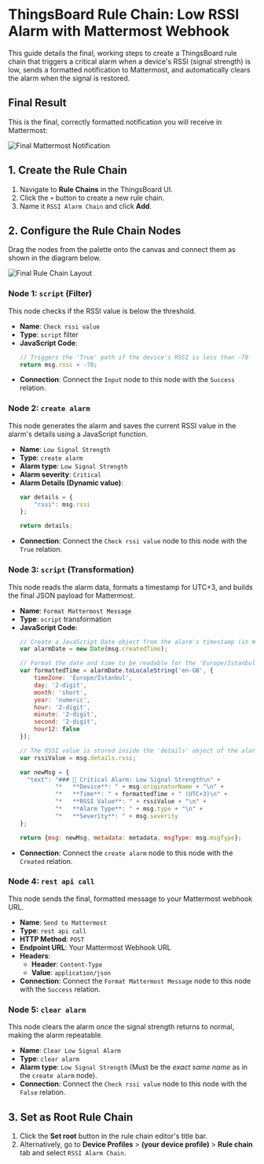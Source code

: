 # ThingsBoard Rule Chain: Low RSSI Alarm with Mattermost Webhook

This guide details the final, working steps to create a ThingsBoard rule chain that triggers a critical alarm when a device's RSSI (signal strength) is low, sends a formatted notification to Mattermost, and automatically clears the alarm when the signal is restored.

## Final Result

This is the final, correctly formatted notification you will receive in Mattermost:

![Final Mattermost Notification](images/mattermost_notification.png)

## 1. Create the Rule Chain

1.  Navigate to **Rule Chains** in the ThingsBoard UI.
2.  Click the `+` button to create a new rule chain.
3.  Name it `RSSI Alarm Chain` and click **Add**.

## 2. Configure the Rule Chain Nodes

Drag the nodes from the palette onto the canvas and connect them as shown in the diagram below.

![Final Rule Chain Layout](images/rule_chain_layout.png)

### Node 1: `script` (Filter)

This node checks if the RSSI value is below the threshold.

-   **Name**: `Check rssi value`
-   **Type**: `script` filter
-   **JavaScript Code**:
    ```javascript
    // Triggers the 'True' path if the device's RSSI is less than -70
    return msg.rssi < -70;
    ```
-   **Connection**: Connect the `Input` node to this node with the `Success` relation.

### Node 2: `create alarm`

This node generates the alarm and saves the current RSSI value in the alarm's details using a JavaScript function.

-   **Name**: `Low Signal Strength`
-   **Type**: `create alarm`
-   **Alarm type**: `Low Signal Strength`
-   **Alarm severity**: `Critical`
-   **Alarm Details (Dynamic value)**:
    ```javascript
    var details = {
        "rssi": msg.rssi
    };
    
    return details;
    ```
-   **Connection**: Connect the `Check rssi value` node to this node with the `True` relation.

### Node 3: `script` (Transformation)

This node reads the alarm data, formats a timestamp for UTC+3, and builds the final JSON payload for Mattermost.

-   **Name**: `Format Mattermost Message`
-   **Type**: `script` transformation
-   **JavaScript Code**:
    ```javascript
    // Create a JavaScript Date object from the alarm's timestamp (in milliseconds).
    var alarmDate = new Date(msg.createdTime);
    
    // Format the date and time to be readable for the 'Europe/Istanbul' timezone (UTC+3).
    var formattedTime = alarmDate.toLocaleString('en-GB', {
        timeZone: 'Europe/Istanbul',
        day: '2-digit',
        month: 'short',
        year: 'numeric',
        hour: '2-digit',
        minute: '2-digit',
        second: '2-digit',
        hour12: false
    });
    
    // The RSSI value is stored inside the 'details' object of the alarm.
    var rssiValue = msg.details.rssi;
    
    var newMsg = {
      "text": "### 🚨 Critical Alarm: Low Signal Strength\n" +
              "*   **Device**: " + msg.originatorName + "\n" +
              "*   **Time**: " + formattedTime + " (UTC+3)\n" +
              "*   **RSSI Value**: " + rssiValue + "\n" +
              "*   **Alarm Type**: " + msg.type + "\n" +
              "*   **Severity**: " + msg.severity
    };
    
    return {msg: newMsg, metadata: metadata, msgType: msg.msgType};
    ```
-   **Connection**: Connect the `create alarm` node to this node with the `Created` relation.

### Node 4: `rest api call`

This node sends the final, formatted message to your Mattermost webhook URL.

-   **Name**: `Send to Mattermost`
-   **Type**: `rest api call`
-   **HTTP Method**: `POST`
-   **Endpoint URL**: Your Mattermost Webhook URL
-   **Headers**:
    -   **Header**: `Content-Type`
    -   **Value**: `application/json`
-   **Connection**: Connect the `Format Mattermost Message` node to this node with the `Success` relation.

### Node 5: `clear alarm`

This node clears the alarm once the signal strength returns to normal, making the alarm repeatable.

-   **Name**: `Clear Low Signal Alarm`
-   **Type**: `clear alarm`
-   **Alarm type**: `Low Signal Strength` (Must be the *exact same name* as in the `create alarm` node).
-   **Connection**: Connect the `Check rssi value` node to this node with the `False` relation.

## 3. Set as Root Rule Chain

1.  Click the **Set root** button in the rule chain editor's title bar.
2.  Alternatively, go to **Device Profiles** > **(your device profile)** > **Rule chain** tab and select `RSSI Alarm Chain`.

